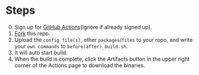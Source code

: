 # Steps
0. Sign up for [GitHub Actions](https://github.com/features/actions/signup)\(Ignore if already signed up\).<br/>
1. [Fork](https://github.com/project-openwrt/build-openwrt/fork) this repo.<br/>
2. Upload the `config file(s)`, other `packages`/`files` to your ropo, and write your `own commands` to `before(after)_build.sh`.<br/>
3. It will auto start build.
4. When the build is complete, click the Artifacts button in the upper right corner of the Actions page to download the binaries.
